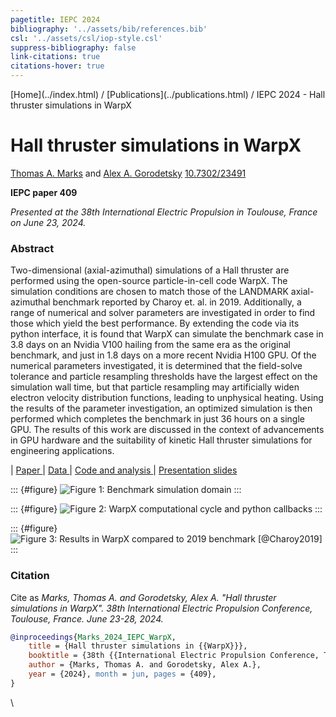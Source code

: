 ```yaml
---
pagetitle: IEPC 2024
bibliography: '../assets/bib/references.bib'
csl: '../assets/csl/iop-style.csl'
suppress-bibliography: false
link-citations: true
citations-hover: true
---
```


<div class="navbar">
[Home](../index.html) / [Publications](../publications.html) / IEPC 2024 - Hall thruster simulations in WarpX
</div>

# Hall thruster simulations in WarpX

[Thomas A. Marks](https://www.thomasmarks.space) and [Alex A. Gorodetsky](https://www.alexgorodetsky.com/index.html)
<a href="https://dx.doi.org/10.7302/23491" class="ai ai-doi"></a> [10.7302/23491](https://dx.doi.org/10.7302/23491)

**IEPC paper 409**

_Presented at the 38th International Electric Propulsion in Toulouse, France on June 23, 2024._

### Abstract
Two-dimensional (axial-azimuthal) simulations of a Hall thruster are performed using
the open-source particle-in-cell code WarpX. The simulation conditions are chosen to
match those of the LANDMARK axial-azimuthal benchmark reported by Charoy et. al. in
2019. Additionally, a range of numerical and solver parameters are investigated in order
to find those which yield the best performance. By extending the code via its python
interface, it is found that WarpX can simulate the benchmark case in 3.8 days on an Nvidia
V100 hailing from the same era as the original benchmark, and just in 1.8 days on a more
recent Nvidia H100 GPU. Of the numerical parameters investigated, it is determined that
the field-solve tolerance and particle resampling thresholds have the largest effect on the
simulation wall time, but that particle resampling may artificially widen electron velocity
distribution functions, leading to unphysical heating. Using the results of the parameter
investigation, an optimized simulation is then performed which completes the benchmark
in just 36 hours on a single GPU. The results of this work are discussed in the context of
advancements in GPU hardware and the suitability of kinetic Hall thruster simulations for
engineering applications.

| <a href="../files/Marks_T_IEPC_2024_WarpX.pdf"  class="icon fa-file-pdf"> Paper </a>
| <a href = "https://deepblue.lib.umich.edu/data/concern/data_sets/vq27zp39n" class="icon fa-file-zipper"> Data </a>
| <a href = "https://github.com/archermarx/warpx-hall" class="icon brands fa-github" > Code and analysis </a>
| <a href = "../files/marks-iepc-2024-warpx-slides.pptx" class="icon fa-file-powerpoint"> Presentation slides </a>

::: {#figure}
![_Figure 1: Benchmark simulation domain_](../assets/images/iepc-2024-domain.svg)
:::

::: {#figure}
![_Figure 2: WarpX computational cycle and python callbacks_](../assets/images/iepc-2024-cycle.svg)
:::

::: {#figure}
![_Figure 3: Results in WarpX compared to 2019 benchmark [@Charoy2019]_](../assets/images/iepc-2024-benchmark.png)
:::

### Citation

Cite as
_Marks, Thomas A. and Gorodetsky, Alex A. "Hall thruster simulations in WarpX". 38th International Electric Propulsion Conference, Toulouse, France. June 23-28, 2024._

```bibtex
@inproceedings{Marks_2024_IEPC_WarpX,
    title = {Hall thruster simulations in {{WarpX}}},
    booktitle = {38th {{International Electric Propulsion Conference, Toulouse, France}}},
    author = {Marks, Thomas A. and Gorodetsky, Alex A.},
    year = {2024}, month = jun, pages = {409},
}
```

\
